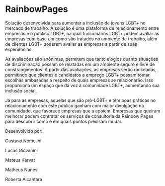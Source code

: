 # RainbowPages


Solução desenvolvida para aumentar a inclusão de jovens LGBT+ no mercado de trabalho. A solução é uma plataforma de relacionamento entre empresas e o público LGBT+, na qual funcionários LGBT+ podem avaliar as empresas com base em como são tratados no ambiente de trabalho, além de clientes LGBT+ poderem avaliar as empresas a partir de suas experiências. 

As avaliações são anônimas, permitem que tanto elogios quanto situações de discriminação possam se relatadas em um ambiente seguro e livre de constrangimentos. A partir das avaliações, as empresas serão rankeadas, permitindo que clientes e candidatos a emprego LGBT+ possam tomar escolhas embasadas a respeito de quais empresas se relacionarão. Isso proporciona um espaço que dá voz à comunidade LGBT+, aumentando sua inclusão social. 

Já para as empresas, aquelas que são pró-LGBT+ e têm boas práticas no relacionamento com este público ganham com maior divulgação na comunidade, que favorece empresas que a apoiem. Empresas que queiram melhorar podem contratar os serviços de consultoria da Rainbow Pages para descobrir como e em quais pontos precisam mudar.

Desenvolvido por:

Gustavo Nomelini

Lucas Giovanini

Mateus Karvat

Matheus Nunes

Roberta Alcantara
